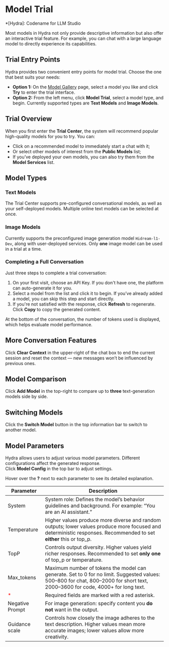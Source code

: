 # Model Trial

*[Hydra]: Codename for LLM Studio

Most models in Hydra not only provide descriptive information but also offer an interactive trial feature. For example, you can chat with a large language model to directly experience its capabilities.

## Trial Entry Points

Hydra provides two convenient entry points for model trial. Choose the one that best suits your needs:

- **Option 1:** On the [Model Gallery](./index.md) page, select a model you like and click **Try** to enter the trial interface.
- **Option 2:** From the left menu, click **Model Trial**, select a model type, and begin. Currently supported types are **Text Models** and **Image Models**.

## Trial Overview

When you first enter the **Trial Center**, the system will recommend popular high-quality models for you to try. You can:

- Click on a recommended model to immediately start a chat with it;
- Or select other models of interest from the **Public Models** list;
- If you’ve deployed your own models, you can also try them from the **Model Services** list.

## Model Types

### Text Models

The Trial Center supports pre-configured conversational models, as well as your self-deployed models. Multiple online text models can be selected at once.

### Image Models

Currently supports the preconfigured image generation model `Hidream-l1-Dev`, along with user-deployed services. Only **one** image model can be used in a trial at a time.

### Completing a Full Conversation

Just three steps to complete a trial conversation:

1. On your first visit, choose an API Key. If you don't have one, the platform can auto-generate it for you.
2. Select a model from the list and click it to begin. If you’ve already added a model, you can skip this step and start directly.
3. If you're not satisfied with the response, click **Refresh** to regenerate. Click **Copy** to copy the generated content.

At the bottom of the conversation, the number of tokens used is displayed, which helps evaluate model performance.

## More Conversation Features

Click **Clear Context** in the upper-right of the chat box to end the current session and reset the context — new messages won’t be influenced by previous ones.

## Model Comparison

Click **Add Model** in the top-right to compare up to **three** text-generation models side by side.

## Switching Models

Click the **Switch Model** button in the top information bar to switch to another model.


## Model Parameters

Hydra allows users to adjust various model parameters. Different configurations affect the generated response.  
Click **Model Config** in the top bar to adjust settings.

Hover over the **?** next to each parameter to see its detailed explanation.

| Parameter      | Description |
| -------------- | ----------- |
| System         | System role: Defines the model’s behavior guidelines and background. For example: “You are an AI assistant.” |
| Temperature    | Higher values produce more diverse and random outputs; lower values produce more focused and deterministic responses. Recommended to set **either** this or top_p. |
| TopP           | Controls output diversity. Higher values yield richer responses. Recommended to set **only one** of top_p or temperature. |
| Max_tokens     | Maximum number of tokens the model can generate. Set to 0 for no limit. Suggested values: 500–800 for chat, 800–2000 for short text, 2000–3600 for code, 4000+ for long text. |
| <span style=";color:red">* | Required fields are marked with a red asterisk. |
| Negative Prompt | For image generation: specify content you **do not** want in the output. |
| Guidance scale | Controls how closely the image adheres to the text description. Higher values mean more accurate images; lower values allow more creativity. |
